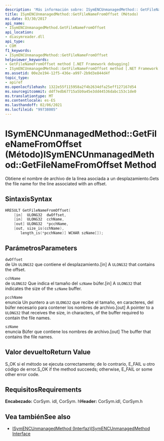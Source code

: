 ```yaml
---
description: 'Más información sobre: ISymENCUnmanagedMethod:: GetFileNameFromOffset ((método)'
title: ISymENCUnmanagedMethod::GetFileNameFromOffset (Método)
ms.date: 03/30/2017
api_name:
- ISymENCUnmanagedMethod.GetFileNameFromOffset
api_location:
- diasymreader.dll
api_type:
- COM
f1_keywords:
- ISymENCUnmanagedMethod::GetFileNameFromOffset
helpviewer_keywords:
- GetFileNameFromOffset method [.NET Framework debugging]
- ISymENCUnmanagedMethod::GetFileNameFromOffset method [.NET Framework debugging]
ms.assetid: 00e2e194-12f5-436e-a997-2b9d3e844d4f
topic_type:
- apiref
ms.openlocfilehash: 1322e55f115958a2f4b2634dfa25eff127167d54
ms.sourcegitcommit: ddf7edb67715a5b9a45e3dd44536dabc153c1de0
ms.translationtype: MT
ms.contentlocale: es-ES
ms.lasthandoff: 02/06/2021
ms.locfileid: "99738005"
---
```

# <a name="isymencunmanagedmethodgetfilenamefromoffset-method"></a><span data-ttu-id="8ec49-103">ISymENCUnmanagedMethod::GetFileNameFromOffset (Método)</span><span class="sxs-lookup"><span data-stu-id="8ec49-103">ISymENCUnmanagedMethod::GetFileNameFromOffset Method</span></span>

<span data-ttu-id="8ec49-104">Obtiene el nombre de archivo de la línea asociada a un desplazamiento.</span><span class="sxs-lookup"><span data-stu-id="8ec49-104">Gets the file name for the line associated with an offset.</span></span>  
  
## <a name="syntax"></a><span data-ttu-id="8ec49-105">Sintaxis</span><span class="sxs-lookup"><span data-stu-id="8ec49-105">Syntax</span></span>  
  
```cpp  
HRESULT GetFileNameFromOffset(  
    [in]  ULONG32  dwOffset,  
    [in]  ULONG32  cchName,  
    [out] ULONG32  *pcchName,  
    [out, size_is(cchName),  
       length_is(*pcchName)] WCHAR szName[]);  
```  
  
## <a name="parameters"></a><span data-ttu-id="8ec49-106">Parámetros</span><span class="sxs-lookup"><span data-stu-id="8ec49-106">Parameters</span></span>  

 `dwOffset`  
 <span data-ttu-id="8ec49-107">de Un `ULONG32` que contiene el desplazamiento.</span><span class="sxs-lookup"><span data-stu-id="8ec49-107">[in] A `ULONG32` that contains the offset.</span></span>  
  
 `cchName`  
 <span data-ttu-id="8ec49-108">de `ULONG32` Que indica el tamaño del `szName` búfer.</span><span class="sxs-lookup"><span data-stu-id="8ec49-108">[in] A `ULONG32` that indicates the size of the `szName` buffer.</span></span>  
  
 `pcchName`  
 <span data-ttu-id="8ec49-109">enuncia Un puntero a un `ULONG32` que recibe el tamaño, en caracteres, del búfer necesario para contener los nombres de archivo.</span><span class="sxs-lookup"><span data-stu-id="8ec49-109">[out] A pointer to a `ULONG32` that receives the size, in characters, of the buffer required to contain the file names.</span></span>  
  
 `szName`  
 <span data-ttu-id="8ec49-110">enuncia Búfer que contiene los nombres de archivo.</span><span class="sxs-lookup"><span data-stu-id="8ec49-110">[out] The buffer that contains the file names.</span></span>  
  
## <a name="return-value"></a><span data-ttu-id="8ec49-111">Valor devuelto</span><span class="sxs-lookup"><span data-stu-id="8ec49-111">Return Value</span></span>  

 <span data-ttu-id="8ec49-112">S_OK si el método se ejecuta correctamente; de lo contrario, E_FAIL u otro código de error.</span><span class="sxs-lookup"><span data-stu-id="8ec49-112">S_OK if the method succeeds; otherwise, E_FAIL or some other error code.</span></span>  
  
## <a name="requirements"></a><span data-ttu-id="8ec49-113">Requisitos</span><span class="sxs-lookup"><span data-stu-id="8ec49-113">Requirements</span></span>  

 <span data-ttu-id="8ec49-114">**Encabezado:** CorSym. idl, CorSym. h</span><span class="sxs-lookup"><span data-stu-id="8ec49-114">**Header:** CorSym.idl, CorSym.h</span></span>  
  
## <a name="see-also"></a><span data-ttu-id="8ec49-115">Vea también</span><span class="sxs-lookup"><span data-stu-id="8ec49-115">See also</span></span>

- [<span data-ttu-id="8ec49-116">ISymENCUnmanagedMethod (Interfaz)</span><span class="sxs-lookup"><span data-stu-id="8ec49-116">ISymENCUnmanagedMethod Interface</span></span>](isymencunmanagedmethod-interface.md)
